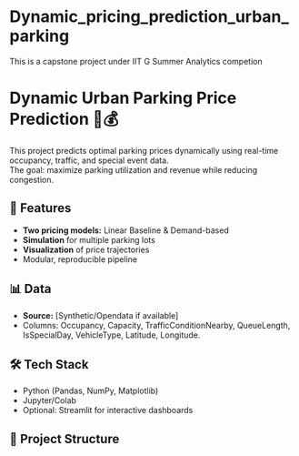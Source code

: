 # Dynamic_pricing_prediction_urban_parking
This is a capstone project under IIT G Summer Analytics competion

# Dynamic Urban Parking Price Prediction 🚗💰

This project predicts optimal parking prices dynamically using real-time occupancy, traffic, and special event data.  
The goal: maximize parking utilization and revenue while reducing congestion.

## 📌 Features
- **Two pricing models:** Linear Baseline & Demand-based
- **Simulation** for multiple parking lots
- **Visualization** of price trajectories
- Modular, reproducible pipeline

## 📊 Data
- **Source:** [Synthetic/Opendata if available]
- Columns: Occupancy, Capacity, TrafficConditionNearby, QueueLength, IsSpecialDay, VehicleType, Latitude, Longitude.

## 🛠️ Tech Stack
- Python (Pandas, NumPy, Matplotlib)
- Jupyter/Colab
- Optional: Streamlit for interactive dashboards

## 📂 Project Structure

